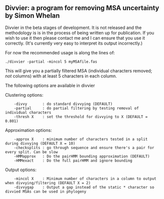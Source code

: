 ## Divvier: a program for removing MSA uncertainty by Simon Whelan

Divvier in the beta stages of development. It is not released and the methodology is is in the process of being written up for publication. If you wish to use it then please contact me and I can ensure that you use it correctly. (It's currently very easy to interpret its output incorrectly.) 

For now the recommended usage is along the lines of:
```
./divvier -partial -mincol 5 myMSAfile.fas
```
This will give you a partially filtered MSA (individual characters removed; _not_ columns) with at least 5 characters in each column. 

The following options are available in divvier

Clustering options:
```
	-divvy       : do standard divvying (DEFAULT)
	-partial     : do partial filtering by testing removal of individual characters
	-thresh X    : set the threshold for divvying to X (DEFAULT = 0.801)
```
Approximation options: 
```
	-approx X    : minimum number of characters tested in a split during divvying (DEFAULT X = 10)
	-checksplits : go through sequence and ensure there's a pair for every split. Can be slow
	-HMMapprox   : Do the pairHMM bounding approximation (DEFAULT)
	-HMMexact    : Do the full pairHMM and ignore bounding
```
Output options: 
```
	-mincol X    : Minimum number of characters in a column to output when divvying/filtering (DEFAULT X = 2)
	-divvygap    : Output a gap instead of the static * character so divvied MSAs can be used in phylogeny
```
